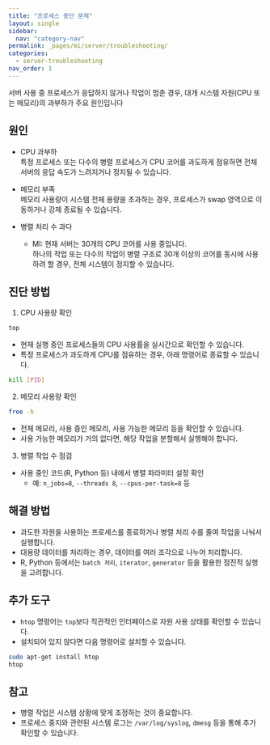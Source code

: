 ```yaml
---
title: "프로세스 중단 문제"
layout: single
sidebar:
  nav: "category-nav"
permalink: _pages/mi/server/troubleshooting/
categories:
  - server-troubleshooting
nav_order: 1
---
```



서버 사용 중 프로세스가 응답하지 않거나 작업이 멈춘 경우, 대개 시스템 자원(CPU 또는 메모리)의 과부하가 주요 원인입니다

## 원인

- CPU 과부하  
  특정 프로세스 또는 다수의 병렬 프로세스가 CPU 코어를 과도하게 점유하면 전체 서버의 응답 속도가 느려지거나 정지될 수 있습니다.

- 메모리 부족  
  메모리 사용량이 시스템 전체 용량을 초과하는 경우, 프로세스가 swap 영역으로 이동하거나 강제 종료될 수 있습니다.

- 병렬 처리 수 과다  
  * MI: 현재 서버는 30개의 CPU 코어를 사용 중입니다.  
  하나의 작업 또는 다수의 작업이 병렬 구조로 30개 이상의 코어를 동시에 사용하려 할 경우, 전체 시스템이 정지할 수 있습니다.

## 진단 방법

1. CPU 사용량 확인

```bash
top
```

- 현재 실행 중인 프로세스들의 CPU 사용률을 실시간으로 확인할 수 있습니다.
- 특정 프로세스가 과도하게 CPU를 점유하는 경우, 아래 명령어로 종료할 수 있습니다.

```bash
kill [PID]
```

2. 메모리 사용량 확인

```bash
free -h
```

- 전체 메모리, 사용 중인 메모리, 사용 가능한 메모리 등을 확인할 수 있습니다.
- 사용 가능한 메모리가 거의 없다면, 해당 작업을 분할해서 실행해야 합니다.

3. 병렬 작업 수 점검
- 사용 중인 코드(R, Python 등) 내에서 병렬 파라미터 설정 확인
  - 예: `n_jobs=8`, `--threads 8`, `--cpus-per-task=8` 등

## 해결 방법

- 과도한 자원을 사용하는 프로세스를 종료하거나 병렬 처리 수를 줄여 작업을 나눠서 실행합니다.
- 대용량 데이터를 처리하는 경우, 데이터를 여러 조각으로 나누어 처리합니다.
- R, Python 등에서는 `batch 처리`, `iterator`, `generator` 등을 활용한 점진적 실행을 고려합니다.

## 추가 도구

- `htop` 명령어는 `top`보다 직관적인 인터페이스로 자원 사용 상태를 확인할 수 있습니다.
- 설치되어 있지 않다면 다음 명령어로 설치할 수 있습니다.

```bash
sudo apt-get install htop
htop
```

## 참고

- 병렬 작업은 시스템 상황에 맞게 조정하는 것이 중요합니다.
- 프로세스 중지와 관련된 시스템 로그는 `/var/log/syslog`, `dmesg` 등을 통해 추가 확인할 수 있습니다.

